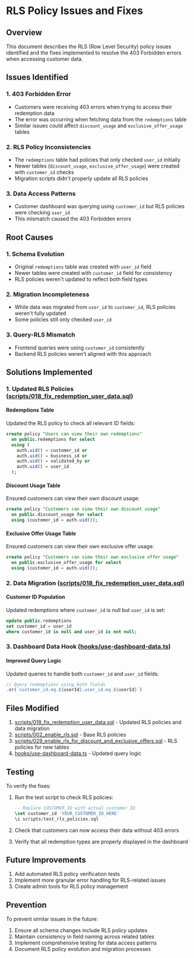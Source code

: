 # RLS Policy Issues and Fixes

## Overview

This document describes the RLS (Row Level Security) policy issues identified and the fixes implemented to resolve the 403 Forbidden errors when accessing customer data.

## Issues Identified

### 1. 403 Forbidden Error
- Customers were receiving 403 errors when trying to access their redemption data
- The error was occurring when fetching data from the `redemptions` table
- Similar issues could affect `discount_usage` and `exclusive_offer_usage` tables

### 2. RLS Policy Inconsistencies
- The `redemptions` table had policies that only checked `user_id` initially
- Newer tables (`discount_usage`, `exclusive_offer_usage`) were created with `customer_id` checks
- Migration scripts didn't properly update all RLS policies

### 3. Data Access Patterns
- Customer dashboard was querying using `customer_id` but RLS policies were checking `user_id`
- This mismatch caused the 403 Forbidden errors

## Root Causes

### 1. Schema Evolution
- Original `redemptions` table was created with `user_id` field
- Newer tables were created with `customer_id` field for consistency
- RLS policies weren't updated to reflect both field types

### 2. Migration Incompleteness
- While data was migrated from `user_id` to `customer_id`, RLS policies weren't fully updated
- Some policies still only checked `user_id`

### 3. Query-RLS Mismatch
- Frontend queries were using `customer_id` consistently
- Backend RLS policies weren't aligned with this approach

## Solutions Implemented

### 1. Updated RLS Policies ([scripts/018_fix_redemption_user_data.sql](file://c:/Users/User/OneDrive/Desktop/giya/scripts/018_fix_redemption_user_data.sql))

#### Redemptions Table
Updated the RLS policy to check all relevant ID fields:
```sql
create policy "Users can view their own redemptions"
  on public.redemptions for select
  using (
    auth.uid() = customer_id or 
    auth.uid() = business_id or
    auth.uid() = validated_by or
    auth.uid() = user_id
  );
```

#### Discount Usage Table
Ensured customers can view their own discount usage:
```sql
create policy "Customers can view their own discount usage"
  on public.discount_usage for select
  using (customer_id = auth.uid());
```

#### Exclusive Offer Usage Table
Ensured customers can view their own exclusive offer usage:
```sql
create policy "Customers can view their own exclusive offer usage"
  on public.exclusive_offer_usage for select
  using (customer_id = auth.uid());
```

### 2. Data Migration ([scripts/018_fix_redemption_user_data.sql](file://c:/Users/User/OneDrive/Desktop/giya/scripts/018_fix_redemption_user_data.sql))

#### Customer ID Population
Updated redemptions where `customer_id` is null but `user_id` is set:
```sql
update public.redemptions 
set customer_id = user_id
where customer_id is null and user_id is not null;
```

### 3. Dashboard Data Hook ([hooks/use-dashboard-data.ts](file://c:/Users/User/OneDrive/Desktop/giya/hooks/use-dashboard-data.ts))

#### Improved Query Logic
Updated queries to handle both `customer_id` and `user_id` fields:
```typescript
// Query redemptions using both fields
.or(`customer_id.eq.${userId},user_id.eq.${userId}`)
```

## Files Modified

1. [scripts/018_fix_redemption_user_data.sql](file://c:/Users/User/OneDrive/Desktop/giya/scripts/018_fix_redemption_user_data.sql) - Updated RLS policies and data migration
2. [scripts/002_enable_rls.sql](file://c:/Users/User/OneDrive/Desktop/giya/scripts/002_enable_rls.sql) - Base RLS policies
3. [scripts/029_enable_rls_for_discount_and_exclusive_offers.sql](file://c:/Users/User/OneDrive/Desktop/giya/scripts/029_enable_rls_for_discount_and_exclusive_offers.sql) - RLS policies for new tables
4. [hooks/use-dashboard-data.ts](file://c:/Users/User/OneDrive/Desktop/giya/hooks/use-dashboard-data.ts) - Updated query logic

## Testing

To verify the fixes:

1. Run the test script to check RLS policies:
   ```sql
   -- Replace CUSTOMER_ID with actual customer ID
   \set customer_id 'YOUR_CUSTOMER_ID_HERE'
   \i scripts/test_rls_policies.sql
   ```

2. Check that customers can now access their data without 403 errors
3. Verify that all redemption types are properly displayed in the dashboard

## Future Improvements

1. Add automated RLS policy verification tests
2. Implement more granular error handling for RLS-related issues
3. Create admin tools for RLS policy management

## Prevention

To prevent similar issues in the future:

1. Ensure all schema changes include RLS policy updates
2. Maintain consistency in field naming across related tables
3. Implement comprehensive testing for data access patterns
4. Document RLS policy evolution and migration processes